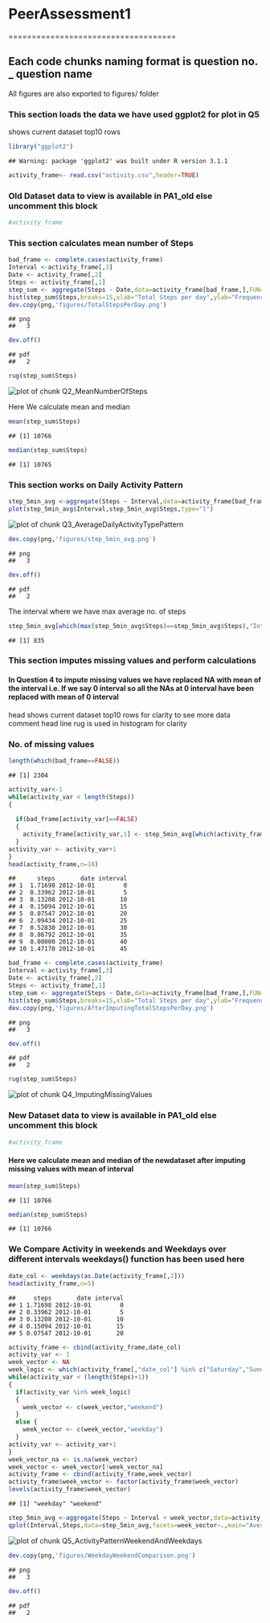 # PeerAssessment1
====================================
## Each code chunks naming format is question no. _ question name
All figures are also exported to figures/ folder

### This section loads the data we have used ggplot2 for plot in Q5
shows current dataset top10 rows

```r
library("ggplot2")
```

```
## Warning: package 'ggplot2' was built under R version 3.1.1
```

```r
activity_frame<- read.csv("activity.csv",header=TRUE)
```

### Old Dataset data to view is available in PA1_old else uncomment this block

```r
#activity_frame
```


### This section calculates mean number of Steps

```r
bad_frame <- complete.cases(activity_frame)
Interval <-activity_frame[,3]
Date <- activity_frame[,2]
Steps <- activity_frame[,1]
step_sum <- aggregate(Steps ~ Date,data=activity_frame[bad_frame,],FUN="sum")
hist(step_sum$Steps,breaks=15,xlab="Total Steps per day",ylab="Frequency",main="Histogram of Steps per day")
dev.copy(png,'figures/TotalStepsPerDay.png')
```

```
## png 
##   3
```

```r
dev.off()
```

```
## pdf 
##   2
```

```r
rug(step_sum$Steps)
```

![plot of chunk Q2_MeanNumberOfSteps](figure/Q2_MeanNumberOfSteps.png) 

Here We calculate mean and median

```r
mean(step_sum$Steps)
```

```
## [1] 10766
```

```r
median(step_sum$Steps)
```

```
## [1] 10765
```


### This section works on Daily Activity Pattern

```r
step_5min_avg <-aggregate(Steps ~ Interval,data=activity_frame[bad_frame,],FUN="mean")
plot(step_5min_avg$Interval,step_5min_avg$Steps,type="l")
```

![plot of chunk Q3_AverageDailyActivityTypePattern](figure/Q3_AverageDailyActivityTypePattern.png) 

```r
dev.copy(png,'figures/step_5min_avg.png')
```

```
## png 
##   3
```

```r
dev.off()
```

```
## pdf 
##   2
```

The interval where we have max average no. of steps

```r
step_5min_avg[which(max(step_5min_avg$Steps)==step_5min_avg$Steps),"Interval"]
```

```
## [1] 835
```


### This section imputes missing values and perform calculations

#### In Question 4 to impute missing values we have replaced NA with mean of the interval i.e. If we say 0 interval so all the NAs at 0 interval have been replaced with mean of 0 interval

head shows current dataset top10 rows for clarity 
to see more data comment head line
rug is used in histogram for clarity

### No. of missing values

```r
length(which(bad_frame==FALSE))
```

```
## [1] 2304
```


```r
activity_var<-1
while(activity_var < length(Steps))
{
  
  if(bad_frame[activity_var]==FALSE)
  {
    activity_frame[activity_var,1] <- step_5min_avg[which(activity_frame[activity_var,3]==step_5min_avg$Interval),"Steps"]
  }
activity_var <- activity_var+1
}
head(activity_frame,n=10)
```

```
##      steps       date interval
## 1  1.71698 2012-10-01        0
## 2  0.33962 2012-10-01        5
## 3  0.13208 2012-10-01       10
## 4  0.15094 2012-10-01       15
## 5  0.07547 2012-10-01       20
## 6  2.09434 2012-10-01       25
## 7  0.52830 2012-10-01       30
## 8  0.86792 2012-10-01       35
## 9  0.00000 2012-10-01       40
## 10 1.47170 2012-10-01       45
```

```r
bad_frame <- complete.cases(activity_frame)
Interval <-activity_frame[,3]
Date <- activity_frame[,2]
Steps <- activity_frame[,1]
step_sum <- aggregate(Steps ~ Date,data=activity_frame[bad_frame,],FUN="sum")
hist(step_sum$Steps,breaks=15,xlab="Total Steps per day",ylab="Frequency",main="Histogram of Steps per day")
dev.copy(png,'figures/AfterImputingTotalStepsPerDay.png')
```

```
## png 
##   3
```

```r
dev.off()
```

```
## pdf 
##   2
```

```r
rug(step_sum$Steps)
```

![plot of chunk Q4_ImputingMissingValues](figure/Q4_ImputingMissingValues.png) 


### New Dataset data to view is available in PA1_old else uncomment this block

```r
#activity_frame
```

#### Here we calculate mean and median of the newdataset after imputing missing values with mean of interval

```r
mean(step_sum$Steps)
```

```
## [1] 10766
```

```r
median(step_sum$Steps)
```

```
## [1] 10766
```

### We Compare Activity in weekends and Weekdays over different intervals weekdays() function has been used here

```r
date_col <- weekdays(as.Date(activity_frame[,2]))
head(activity_frame,n=5)
```

```
##     steps       date interval
## 1 1.71698 2012-10-01        0
## 2 0.33962 2012-10-01        5
## 3 0.13208 2012-10-01       10
## 4 0.15094 2012-10-01       15
## 5 0.07547 2012-10-01       20
```

```r
activity_frame <- cbind(activity_frame,date_col)
activity_var <- 1
week_vector <- NA
week_logic <- which(activity_frame[,"date_col"] %in% c("Saturday","Sunday"))
while(activity_var < (length(Steps)+1))
{
  if(activity_var %in% week_logic)
  {
    week_vector <- c(week_vector,"weekend")
  }
  else {
    week_vector <- c(week_vector,"weekday")
  }
activity_var <- activity_var+1
}
week_vector_na <- is.na(week_vector)
week_vector <- week_vector[!week_vector_na]
activity_frame <- cbind(activity_frame,week_vector)
activity_frame$week_vector <- factor(activity_frame$week_vector)
levels(activity_frame$week_vector)
```

```
## [1] "weekday" "weekend"
```

```r
step_5min_avg <-aggregate(Steps ~ Interval + week_vector,data=activity_frame,FUN="mean")
qplot(Interval,Steps,data=step_5min_avg,facets=week_vector~.,main="Average Steps Comparison at different intervals over Weekend and Weekdays")+geom_line()
```

![plot of chunk Q5_ActivityPatternWeekendAndWeekdays](figure/Q5_ActivityPatternWeekendAndWeekdays.png) 

```r
dev.copy(png,'figures/WeekdayWeekendComparison.png')
```

```
## png 
##   3
```

```r
dev.off()
```

```
## pdf 
##   2
```
